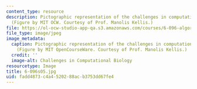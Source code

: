 ```yaml
---
content_type: resource
description: Pictographic representation of the challenges in computational biology.
  (Figure by MIT OCW. Courtesy of Prof. Manolis Kellis.)
file: https://ol-ocw-studio-app-qa.s3.amazonaws.com/courses/6-096-algorithms-for-computational-biology-spring-2005/fadd4873c4a4520288acb3753dd67fe4_6-096s05.jpg
file_type: image/jpeg
image_metadata:
  caption: Pictographic representation of the challenges in computational biology.
    (Figure by MIT OpenCourseWare. Courtesy of Prof. Manolis Kellis.)
  credit: ''
  image-alt: Challenges in Computational Biology
resourcetype: Image
title: 6-096s05.jpg
uid: fadd4873-c4a4-5202-88ac-b3753dd67fe4
---
```

